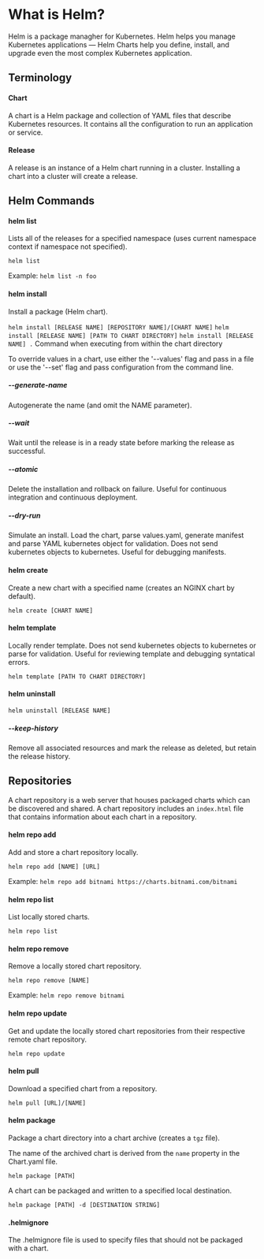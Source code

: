 # What is Helm?

Helm is a package managher for Kubernetes. Helm helps you manage Kubernetes applications — Helm Charts help you define, install, and upgrade even the most complex Kubernetes application.


## Terminology

#### Chart

A chart is a Helm package and collection of YAML files that describe Kubernetes resources. It contains all the configuration to run an application or service.

#### Release

A release is an instance of a Helm chart running in a cluster. Installing a chart into a cluster will create a release.

## Helm Commands

#### helm list

Lists all of the releases for a specified namespace (uses current namespace context if namespace not specified).

`helm list`

Example: `helm list -n foo`

#### helm install

Install a package (Helm chart).

`helm install [RELEASE NAME] [REPOSITORY NAME]/[CHART NAME]`
`helm install [RELEASE NAME] [PATH TO CHART DIRECTORY]`
`helm install [RELEASE NAME] .` Command when executing from within the chart directory

To override values in a chart, use either the '--values' flag and pass in a file or use the '--set' flag and pass configuration from the command line.

##### --generate-name

Autogenerate the name (and omit the NAME parameter).

##### --wait

Wait until the release is in a ready state before marking the release as successful.

##### --atomic

Delete the installation and rollback on failure. Useful for continuous integration and continuous deployment.

##### --dry-run

Simulate an install. Load the chart, parse values.yaml, generate manifest and parse YAML kubernetes object for validation. Does not send kubernetes objects to kubernetes. Useful for debugging manifests.

#### helm create

Create a new chart with a specified name (creates an NGINX chart by default).

`helm create [CHART NAME]`

#### helm template

Locally render template. Does not send kubernetes objects to kubernetes or parse for validation. Useful for reviewing template and debugging syntatical errors.

`helm template [PATH TO CHART DIRECTORY]`

#### helm uninstall

`helm uninstall [RELEASE NAME]`

##### --keep-history

Remove all associated resources and mark the release as deleted, but retain the release history.

## Repositories

A chart repository is a web server that houses packaged charts which can be discovered and shared. A chart repository includes an `index.html` file that contains information about each chart in a repository.

#### helm repo add

Add and store a chart repository locally.

`helm repo add [NAME] [URL]`

Example: `helm repo add bitnami https://charts.bitnami.com/bitnami`

#### helm repo list

List locally stored charts.

`helm repo list`

#### helm repo remove

Remove a locally stored chart repository.

`helm repo remove [NAME]`

Example: `helm repo remove bitnami`

#### helm repo update

Get and update the locally stored chart repositories from their respective remote chart repository.

`helm repo update`

#### helm pull

Download a specified chart from a repository.

`helm pull [URL]/[NAME]`

#### helm package

Package a chart directory into a chart archive (creates a `tgz` file).

The name of the archived chart is derived from the `name` property in the Chart.yaml file.

`helm package [PATH]`

A chart can be packaged and written to a specified local destination.

`helm package [PATH] -d [DESTINATION STRING]`

#### .helmignore

The .helmignore file is used to specify files that should not be packaged with a chart.
